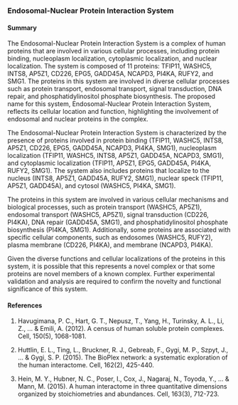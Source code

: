 ### Endosomal-Nuclear Protein Interaction System

#### Summary

The Endosomal-Nuclear Protein Interaction System is a complex of human proteins that are involved in various cellular processes, including protein binding, nucleoplasm localization, cytoplasmic localization, and nuclear localization. The system is composed of 11 proteins: TFIP11, WASHC5, INTS8, AP5Z1, CD226, EPG5, GADD45A, NCAPD3, PI4KA, RUFY2, and SMG1. The proteins in this system are involved in diverse cellular processes such as protein transport, endosomal transport, signal transduction, DNA repair, and phosphatidylinositol phosphate biosynthesis. The proposed name for this system, Endosomal-Nuclear Protein Interaction System, reflects its cellular location and function, highlighting the involvement of endosomal and nuclear proteins in the complex.

The Endosomal-Nuclear Protein Interaction System is characterized by the presence of proteins involved in protein binding (TFIP11, WASHC5, INTS8, AP5Z1, CD226, EPG5, GADD45A, NCAPD3, PI4KA, SMG1), nucleoplasm localization (TFIP11, WASHC5, INTS8, AP5Z1, GADD45A, NCAPD3, SMG1), and cytoplasmic localization (TFIP11, AP5Z1, EPG5, GADD45A, PI4KA, RUFY2, SMG1). The system also includes proteins that localize to the nucleus (INTS8, AP5Z1, GADD45A, RUFY2, SMG1), nuclear speck (TFIP11, AP5Z1, GADD45A), and cytosol (WASHC5, PI4KA, SMG1).

The proteins in this system are involved in various cellular mechanisms and biological processes, such as protein transport (WASHC5, AP5Z1), endosomal transport (WASHC5, AP5Z1), signal transduction (CD226, PI4KA), DNA repair (GADD45A, SMG1), and phosphatidylinositol phosphate biosynthesis (PI4KA, SMG1). Additionally, some proteins are associated with specific cellular components, such as endosomes (WASHC5, RUFY2), plasma membrane (CD226, PI4KA), and membrane (NCAPD3, PI4KA).

Given the diverse functions and cellular localizations of the proteins in this system, it is possible that this represents a novel complex or that some proteins are novel members of a known complex. Further experimental validation and analysis are required to confirm the novelty and functional significance of this system.

#### References

1. Havugimana, P. C., Hart, G. T., Nepusz, T., Yang, H., Turinsky, A. L., Li, Z., ... & Emili, A. (2012). A census of human soluble protein complexes. Cell, 150(5), 1068-1081.

2. Huttlin, E. L., Ting, L., Bruckner, R. J., Gebreab, F., Gygi, M. P., Szpyt, J., ... & Gygi, S. P. (2015). The BioPlex network: a systematic exploration of the human interactome. Cell, 162(2), 425-440.

3. Hein, M. Y., Hubner, N. C., Poser, I., Cox, J., Nagaraj, N., Toyoda, Y., ... & Mann, M. (2015). A human interactome in three quantitative dimensions organized by stoichiometries and abundances. Cell, 163(3), 712-723.